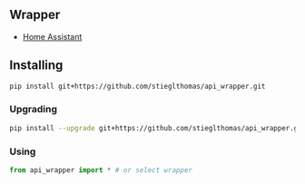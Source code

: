## Wrapper
- [Home Assistant](https://developers.home-assistant.io/docs/api/rest/)

## Installing
```sh
pip install git+https://github.com/stieglthomas/api_wrapper.git
```

### Upgrading
```sh
pip install --upgrade git+https://github.com/stieglthomas/api_wrapper.git
```

### Using
```python
from api_wrapper import * # or select wrapper
```